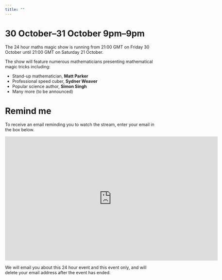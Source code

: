 ```yaml
---
title: ""
---
```


30 October&ndash;31 October 9pm&ndash;9pm
=========================================

The 24 hour maths magic show is running
from 21:00 GMT on Friday 30 October until 21:00 GMT on Saturday 21 October.

The show will feature numerous mathematicians presenting mathematical magic tricks including:

- Stand-up mathematician, <strong>Matt Parker</strong>
- Professional speed cuber, <strong>Sydner Weaver</strong>
- Popular science author, <strong>Simon Singh</strong>
- Many more (to be announced)


Remind me
=========

To receive an email reminding you to watch the stream, enter your email in the box below.

<iframe src="https://docs.google.com/forms/d/e/1FAIpQLSepka2sjP0mzS-z5IFn_DzNs0zJuyoNwj4ZAU2xl71B0RVFyg/viewform?embedded=true" width="700" height="410" frameborder="0" marginheight="0" marginwidth="0">Loading…</iframe>

We will email you about this 24 hour event and this event only, and will delete your email address
after the event has ended.
